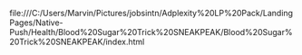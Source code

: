 <!DOCTYPE html>
<html>
  <head>
    <meta charset="UTF-8">
    <title>title</title>
  </head>
  <body>
  
  file:///C:/Users/Marvin/Pictures/jobsintn/Adplexity%20LP%20Pack/LandingPages/Native-Push/Health/Blood%20Sugar%20Trick%20SNEAKPEAK/Blood%20Sugar%20Trick%20SNEAKPEAK/index.html
  
  </body>
</html>

